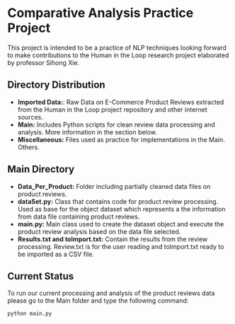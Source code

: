 # Comparative Analysis Practice Project

This project is intended to be a practice of NLP techniques looking forward to make contributions to the Human in the Loop research project elaborated by professor Sihong Xie.

## Directory Distribution

* **Imported Data:**: Raw Data on E-Commerce Product Reviews extracted from the Human in the Loop project repository and other internet sources.
* **Main:** Includes Python scripts for clean review data processing and analysis. More information in the section below.
* **Miscellaneous:** Files used as practice for implementations in the Main. Others.

## Main Directory

* **Data_Per_Product:** Folder including partially cleaned data files on product reviews.
* **dataSet.py:** Class that contains code for product review processing. Used as base for the object dataset which represents a the information from data file containing product reviews.
* **main.py:** Main class used to create the dataset object and execute the product review analysis based on the data file selected.
* **Results.txt and toImport.txt:** Contain the results from the review processing. Review.txt is for the user reading and toImport.txt ready to be imported as a CSV file.

## Current Status

To run our current processing and analysis of the product reviews data please go to the Main folder and type the following command:

```bash
python main.py
```